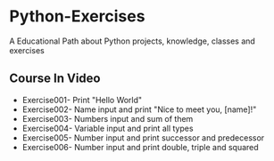 # Python-Exercises
A Educational Path about Python projects, knowledge, classes and exercises

## Course In Video
- Exercise001- Print "Hello World"
- Exercise002- Name input and print "Nice to meet you, [name]!"
- Exercise003- Numbers input and sum of them
- Exercise004- Variable input and print all types
- Exercise005- Number input and print successor and predecessor
- Exercise006- Number input and print double, triple and squared
